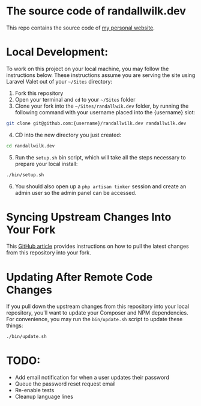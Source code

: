 # The source code of randallwilk.dev

This repo contains the source code of [my personal website](https://randallwilk.dev).

# Local Development:

To work on this project on your local machine, you may follow the instructions below. These instructions
assume you are serving the site  using Laravel Valet out of your `~/Sites` directory:

1. Fork this repository
2. Open your terminal and `cd` to your `~/Sites` folder
3. Clone your fork into the `~/Sites/randallwik.dev` folder, by running the following command with your username placed 
into the {username} slot:
```bash
git clone git@github.com:{username}/randallwilk.dev randallwilk.dev
```
4. CD into the new directory you just created:
```bash
cd randallwilk.dev
```
5. Run the `setup.sh` bin script, which will take all the steps necessary to prepare your local install:
```bash
./bin/setup.sh
```
6. You should also open up a `php artisan tinker` session and create an admin user so the admin panel can be accessed.

# Syncing Upstream Changes Into Your Fork
This [GitHub article](https://help.github.com/en/articles/syncing-a-fork) provides instructions on how to pull the latest changes from this repository into your fork.

# Updating After Remote Code Changes
If you pull down the upstream changes from this repository into your local repository, you'll want to update your
Composer and NPM dependencies. For convenience, you may run the `bin/update.sh` script to update these things:

```bash
./bin/update.sh
```

# TODO:
- Add email notification for when a user updates their password
- Queue the password reset request email
- Re-enable tests
- Cleanup language lines
